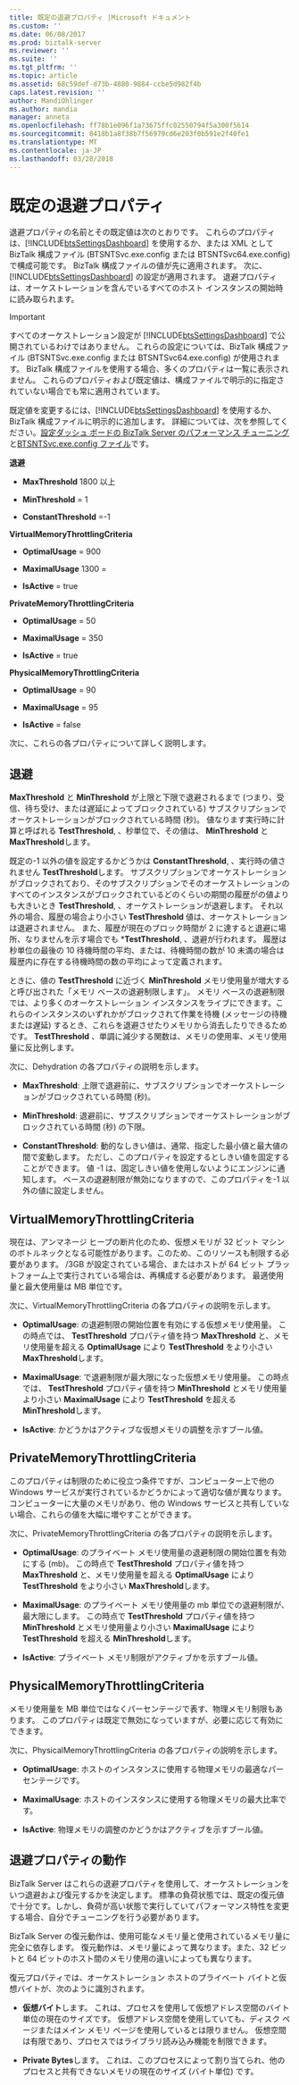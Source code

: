 ```yaml
---
title: 既定の退避プロパティ |Microsoft ドキュメント
ms.custom: ''
ms.date: 06/08/2017
ms.prod: biztalk-server
ms.reviewer: ''
ms.suite: ''
ms.tgt_pltfrm: ''
ms.topic: article
ms.assetid: 68c59def-d73b-4880-9884-ccbe5d982f4b
caps.latest.revision: ''
author: MandiOhlinger
ms.author: mandia
manager: anneta
ms.openlocfilehash: ff78b1e096f1a73675ffc02550794f5a300f5614
ms.sourcegitcommit: 8418b1a8f38b7f56979cd6e203f0b591e2f40fe1
ms.translationtype: MT
ms.contentlocale: ja-JP
ms.lasthandoff: 03/28/2018
---
```

# <a name="dehydration-default-properties"></a>既定の退避プロパティ
退避プロパティの名前とその既定値は次のとおりです。 これらのプロパティは、[!INCLUDE[btsSettingsDashboard](../includes/btssettingsdashboard-md.md)] を使用するか、または XML として BizTalk 構成ファイル (BTSNTSvc.exe.config または BTSNTSvc64.exe.config) で構成可能です。 BizTalk 構成ファイルの値が先に適用されます。 次に、[!INCLUDE[btsSettingsDashboard](../includes/btssettingsdashboard-md.md)] の設定が適用されます。 退避プロパティは、オーケストレーションを含んでいるすべてのホスト インスタンスの開始時に読み取られます。  
  
> [!IMPORTANT]
>  すべてのオーケストレーション設定が [!INCLUDE[btsSettingsDashboard](../includes/btssettingsdashboard-md.md)] で公開されているわけではありません。 これらの設定については、BizTalk 構成ファイル (BTSNTSvc.exe.config または BTSNTSvc64.exe.config) が使用されます。 BizTalk 構成ファイルを使用する場合、多くのプロパティは一覧に表示されません。 これらのプロパティおよび既定値は、構成ファイルで明示的に指定されていない場合でも常に適用されています。  
  
 既定値を変更するには、[!INCLUDE[btsSettingsDashboard](../includes/btssettingsdashboard-md.md)] を使用するか、BizTalk 構成ファイルに明示的に追加します。 詳細については、次を参照してください。[設定ダッシュ ボードの BizTalk Server のパフォーマンス チューニング](../core/using-settings-dashboard-for-biztalk-server-performance-tuning.md)と[BTSNTSvc.exe.config ファイル](../core/btsntsvc-exe-config-file.md)です。  
  
 **退避**  
  
-   **MaxThreshold** 1800 以上  
  
-   **MinThreshold** = 1  
  
-   **ConstantThreshold** =-1  
  
 **VirtualMemoryThrottlingCriteria**  
  
-   **OptimalUsage** = 900  
  
-   **MaximalUsage** 1300 =  
  
-   **IsActive** = true  
  
 **PrivateMemoryThrottlingCriteria**  
  
-   **OptimalUsage** = 50  
  
-   **MaximalUsage** = 350  
  
-   **IsActive** = true  
  
 **PhysicalMemoryThrottlingCriteria**  
  
-   **OptimalUsage** = 90  
  
-   **MaximalUsage** = 95  
  
-   **IsActive** = false  
  
 次に、これらの各プロパティについて詳しく説明します。  
  
## <a name="dehydration"></a>退避  
 **MaxThreshold** と **MinThreshold** が上限と下限で退避されるまで (つまり、受信、待ち受け、または遅延によってブロックされている) サブスクリプションでオーケストレーションがブロックされている時間 (秒)。 値なります実行時に計算と呼ばれる **TestThreshold**, 、秒単位で、その値は、 **MinThreshold** と **MaxThreshold**します。  
  
 既定の-1 以外の値を設定するかどうかは **ConstantThreshold**, 、実行時の値されません **TestThreshold**します。 サブスクリプションでオーケストレーションがブロックされており、そのサブスクリプションでそのオーケストレーションのすべてのインスタンスがブロックされているどのくらいの期間の履歴がの値よりも大きいとき **TestThreshold**, 、オーケストレーションが退避します。 それ以外の場合、履歴の場合より小さい **TestThreshold** 値は、オーケストレーションは退避されません。 また、履歴が現在のブロック時間が 2 に達すると退避に場所、なりませんを示す場合でも ***TestThreshold**, 、退避が行われます。 履歴は秒単位の最後の 10 待機時間の平均、または、待機時間の数が 10 未満の場合は履歴内に存在する待機時間の数の平均によって定義されます。  
  
 ときに、値の **TestThreshold** に近づく **MinThreshold** メモリ使用量が増大すると呼び出された「メモリ ベースの退避制限します」。 メモリ ベースの退避制限では、より多くのオーケストレーション インスタンスをライブにできます。これらのインスタンスのいずれかがブロックされて作業を待機 (メッセージの待機または遅延) するとき、これらを退避させたりメモリから消去したりできるためです。 **TestThreshold** 、単調に減少する関数は、メモリの使用率、メモリ使用量に反比例します。  
  
 次に、Dehydration の各プロパティの説明を示します。  
  
-   **MaxThreshold**: 上限で退避前に、サブスクリプションでオーケストレーションがブロックされている時間 (秒)。  
  
-   **MinThreshold**: 退避前に、サブスクリプションでオーケストレーションがブロックされている時間 (秒) の下限。  
  
-   **ConstantThreshold**: 動的なしきい値は、通常、指定した最小値と最大値の間で変動します。 ただし、このプロパティを設定するとしきい値を固定することができます。 値 -1 は、固定しきい値を使用しないようにエンジンに通知します。 ベースの退避制限が無効になりますので、このプロパティを-1 以外の値に設定しません。  
  
## <a name="virtualmemorythrottlingcriteria"></a>VirtualMemoryThrottlingCriteria  
 現在は、アンマネージ ヒープの断片化のため、仮想メモリが 32 ビット マシンのボトルネックとなる可能性があります。このため、このリソースも制限する必要があります。 /3GB が設定されている場合、またはホストが 64 ビット プラットフォーム上で実行されている場合は、再構成する必要があります。 最適使用量と最大使用量は MB 単位です。  
  
 次に、VirtualMemoryThrottlingCriteria の各プロパティの説明を示します。  
  
-   **OptimalUsage**: の退避制限の開始位置を有効にする仮想メモリ使用量。 この時点では、 **TestThreshold** プロパティ値を持つ **MaxThreshold** と、メモリ使用量を超える **OptimalUsage** により **TestThreshold** をより小さい **MaxThreshold**します。  
  
-   **MaximalUsage**: で退避制限が最大限になった仮想メモリ使用量。 この時点では、 **TestThreshold** プロパティ値を持つ **MinThreshold** とメモリ使用量より小さい **MaximalUsage** により **TestThreshold** を超える **MinThreshold**します。  
  
-   **IsActive**: かどうかはアクティブな仮想メモリの調整を示すブール値。  
  
## <a name="privatememorythrottlingcriteria"></a>PrivateMemoryThrottlingCriteria  
 このプロパティは制限のために役立つ条件ですが、コンピューター上で他の Windows サービスが実行されているかどうかによって適切な値が異なります。 コンピューターに大量のメモリがあり、他の Windows サービスと共有していない場合、これらの値を大幅に増やすことができます。  
  
 次に、PrivateMemoryThrottlingCriteria の各プロパティの説明を示します。  
  
-   **OptimalUsage**: のプライベート メモリ使用量の退避制限の開始位置を有効にする (mb)。 この時点で **TestThreshold** プロパティ値を持つ **MaxThreshold** と、メモリ使用量を超える **OptimalUsage** により **TestThreshold** をより小さい **MaxThreshold**します。  
  
-   **MaximalUsage**: のプライベート メモリ使用量の mb 単位での退避制限が、最大限にします。 この時点で **TestThreshold** プロパティ値を持つ **MinThreshold** とメモリ使用量より小さい **MaximalUsage** により **TestThreshold** を超える **MinThreshold**します。  
  
-   **IsActive**: プライベート メモリ制限がアクティブかを示すブール値。  
  
## <a name="physicalmemorythrottlingcriteria"></a>PhysicalMemoryThrottlingCriteria  
 メモリ使用量を MB 単位ではなくパーセンテージで表す、物理メモリ制限もあります。 このプロパティは既定で無効になっていますが、必要に応じて有効にできます。  
  
 次に、PhysicalMemoryThrottlingCriteria の各プロパティの説明を示します。  
  
-   **OptimalUsage**: ホストのインスタンスに使用する物理メモリの最適なパーセンテージです。  
  
-   **MaximalUsage**: ホストのインスタンスに使用する物理メモリの最大比率です。  
  
-   **IsActive**: 物理メモリの調整のかどうかはアクティブを示すブール値。  
  
## <a name="dehydration-properties-behavior"></a>退避プロパティの動作  
 BizTalk Server はこれらの退避プロパティを使用して、オーケストレーションをいつ退避および復元するかを決定します。 標準の負荷状態では、既定の復元値で十分です。しかし、負荷が高い状態で実行していてパフォーマンス特性を変更する場合、自分でチューニングを行う必要があります。  
  
 BizTalk Server の復元動作は、使用可能なメモリ量と使用されているメモリ量に完全に依存します。 復元動作は、メモリ量によって異なります。また、32 ビットと 64 ビットのホスト間のメモリ使用の違いによっても異なります。  
  
 復元プロパティでは、オーケストレーション ホストのプライベート バイトと仮想バイトが、次のように識別されます。  
  
-   **仮想バイト**します。 これは、プロセスを使用して仮想アドレス空間のバイト単位の現在のサイズです。 仮想アドレス空間を使用していても、ディスク ページまたはメイン メモリ ページを使用しているとは限りません。 仮想空間は有限であり、プロセスではライブラリ読み込み機能を制限できます。  
  
-   **Private Bytes**します。 これは、このプロセスによって割り当てられ、他のプロセスと共有できないメモリの現在のサイズ (バイト単位) です。